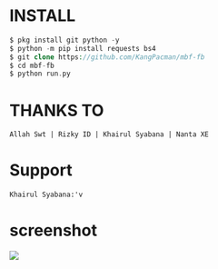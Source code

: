 # INSTALL
```php
$ pkg install git python -y
$ python -m pip install requests bs4
$ git clone https://github.com/KangPacman/mbf-fb
$ cd mbf-fb
$ python run.py
```
# THANKS TO
```
Allah Swt | Rizky ID | Khairul Syabana | Nanta XE
```
# Support
```
Khairul Syabana:'v
```
# screenshot
<img src="https://github.com/KangPacman/mbf-fb/blob/main/Screenshot_2021-03-04-16-33-59.png"/>
